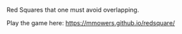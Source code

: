 Red Squares that one must avoid overlapping.

Play the game here: https://mmowers.github.io/redsquare/

